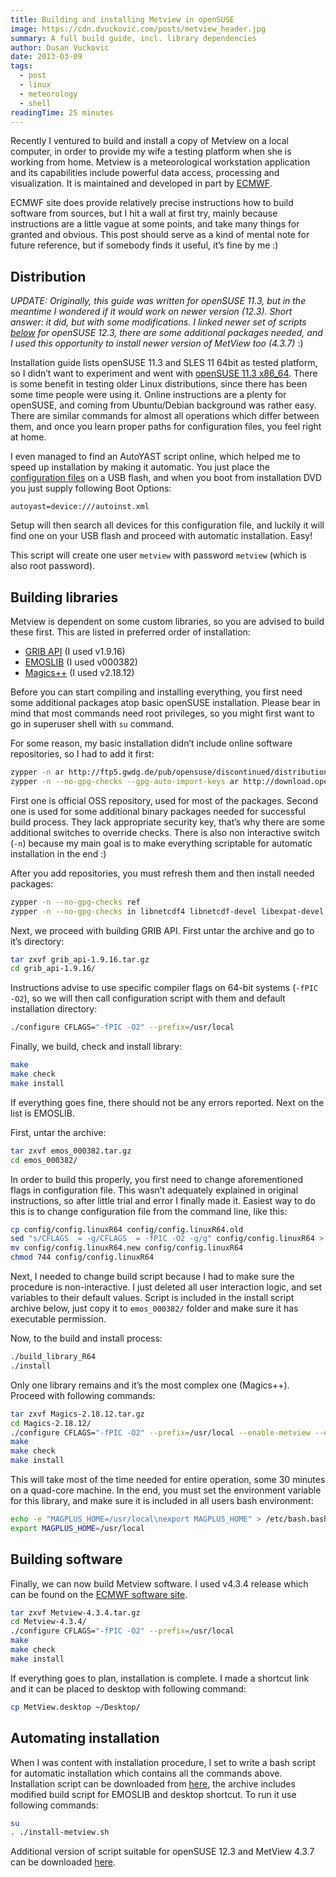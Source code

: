 ```yaml
---
title: Building and installing Metview in openSUSE
image: https://cdn.dvuckovic.com/posts/metview_header.jpg
summary: A full build guide, incl. library dependencies
author: Dusan Vuckovic
date: 2013-03-09
tags:
  - post
  - linux
  - meteorology
  - shell
readingTime: 25 minutes
---
```


Recently I ventured to build and install a copy of Metview on a local computer, in order to provide my wife a testing platform when she is working from home. Metview is a meteorological workstation application and its capabilities include powerful data access, processing and visualization. It is maintained and developed in part by [ECMWF](https://software.ecmwf.int/wiki/display/METV/Metview).

ECMWF site does provide relatively precise instructions how to build software from sources, but I hit a wall at first try, mainly because instructions are a little vague at some points, and take many things for granted and obvious. This post should serve as a kind of mental note for future reference, but if somebody finds it useful, it’s fine by me :)

## Distribution

_UPDATE: Originally, this guide was written for openSUSE 11.3, but in the meantime I wondered if it would work on newer version (12.3). Short answer: it did, but with some modifications. I linked newer set of scripts [below](#12_3) for openSUSE 12.3, there are some additional packages needed, and I used this opportunity to install newer version of MetView too (4.3.7)_ :)

Installation guide lists openSUSE 11.3 and SLES 11 64bit as tested platform, so I didn’t want to experiment and went with [openSUSE 11.3 x86_64](http://ftp5.gwdg.de/pub/opensuse/discontinued/distribution/11.3/iso/). There is some benefit in testing older Linux distributions, since there has been some time people were using it. Online instructions are a plenty for openSUSE, and coming from Ubuntu/Debian background was rather easy. There are similar commands for almost all operations which differ between them, and once you learn proper paths for configuration files, you feel right at home.

I even managed to find an AutoYAST script online, which helped me to speed up installation by making it automatic. You just place the [configuration files](https://cdn.dvuckovic.com/downloads/autoyast.tar.gz) on a USB flash, and when you boot from installation DVD you just supply following Boot Options:

```
autoyast=device:///autoinst.xml
```

Setup will then search all devices for this configuration file, and luckily it will find one on your USB flash and proceed with automatic installation. Easy!

This script will create one user `metview` with password `metview` (which is also root password).

## Building libraries

Metview is dependent on some custom libraries, so you are advised to build these first. This are listed in preferred order of installation:

* [GRIB API](https://software.ecmwf.int/wiki/display/GRIB/What+is+GRIB-API) (I used v1.9.16)
* [EMOSLIB](https://software.ecmwf.int/wiki/display/EMOS/What+is+EMOSLIB) (I used v000382)
* [Magics++](https://software.ecmwf.int/wiki/pages/viewpage.action?pageId=14975084) (I used v2.18.12)

Before you can start compiling and installing everything, you first need some additional packages atop basic openSUSE installation. Please bear in mind that most commands need root privileges, so you might first want to go in superuser shell with `su` command.

For some reason, my basic installation didn’t include online software repositories, so I had to add it first:

```bash
zypper -n ar http://ftp5.gwdg.de/pub/opensuse/discontinued/distribution/11.3/repo/oss/ OSS
zypper -n --no-gpg-checks --gpg-auto-import-keys ar http://download.opensuse.org/repositories/Application:/Geo/openSUSE_11.3/ Geo
```

First one is official OSS repository, used for most of the packages. Second one is used for some additional binary packages needed for successful build process. They lack appropriate security key, that’s why there are some additional switches to override checks. There is also non interactive switch (`-n`) because my main goal is to make everything scriptable for automatic installation in the end :)

After you add repositories, you must refresh them and then install needed packages:

```bash
zypper -n --no-gpg-checks ref
zypper -n --no-gpg-checks in libnetcdf4 libnetcdf-devel libexpat-devel expat ghostscript-devel perl-Geo-Proj4 libproj-devel cairomm-devel cairomm-32bit perl-Cairo gd-devel jasper libjasper-devel gcc-fortran libqt4-devel openmotif openmotif-devel ImageMagick-devel ksh-devel libQtWebKit-devel nano
```

Next, we proceed with building GRIB API. First untar the archive and go to it’s directory:

```bash
tar zxvf grib_api-1.9.16.tar.gz
cd grib_api-1.9.16/
```

Instructions advise to use specific compiler flags on 64-bit systems (`-fPIC -O2`), so we will then call configuration script with them and default installation directory:

```bash
./configure CFLAGS="-fPIC -O2" --prefix=/usr/local
```

Finally, we build, check and install library:

```bash
make
make check
make install
```

If everything goes fine, there should not be any errors reported. Next on the list is EMOSLIB.

First, untar the archive:

```bash
tar zxvf emos_000382.tar.gz
cd emos_000382/
```

In order to build this properly, you first need to change aforementioned flags in configuration file. This wasn’t adequately explained in original instructions, so after little trial and error I finally made it. Easiest way to do this is to change configuration file from the command line, like this:

```bash
cp config/config.linuxR64 config/config.linuxR64.old
sed "s/CFLAGS  = -g/CFLAGS  = -fPIC -O2 -g/g" config/config.linuxR64 > config/config.linuxR64.new
mv config/config.linuxR64.new config/config.linuxR64
chmod 744 config/config.linuxR64
```

Next, I needed to change build script because I had to make sure the procedure is non-interactive. I just deleted all user interaction logic, and set variables to their default values. Script is included in the install script archive below, just copy it to `emos_000382/` folder and make sure it has executable permission.

Now, to the build and install process:

```bash
./build_library_R64
./install
```

Only one library remains and it’s the most complex one (Magics++). Proceed with following commands:

```bash
tar zxvf Magics-2.18.12.tar.gz
cd Magics-2.18.12/
./configure CFLAGS="-fPIC -O2" --prefix=/usr/local --enable-metview --enable-bufr
make
make check
make install
```

This will take most of the time needed for entire operation, some 30 minutes on a quad-core machine. In the end, you must set the environment variable for this library, and make sure it is included in all users bash environment:

```bash
echo -e "MAGPLUS_HOME=/usr/local\nexport MAGPLUS_HOME" > /etc/bash.bashrc.local
export MAGPLUS_HOME=/usr/local
```

## Building software

Finally, we can now build Metview software. I used v4.3.4 release which can be found on the [ECMWF software site](https://software.ecmwf.int/wiki/display/METV/Releases).

```bash
tar zxvf Metview-4.3.4.tar.gz
cd Metview-4.3.4/
./configure CFLAGS="-fPIC -O2" --prefix=/usr/local
make
make check
make install
```

If everything goes to plan, installation is complete. I made a shortcut link and it can be placed to desktop with following command:

```bash
cp MetView.desktop ~/Desktop/
```

## Automating installation

When I was content with installation procedure, I set to write a bash script for automatic installation which contains all the commands above. Installation script can be downloaded from [here](https://cdn.dvuckovic.com/downloads/install-metview-11.3.zip), the archive includes modified build script for EMOSLIB and desktop shortcut. To run it use following commands:

```bash
su
. ./install-metview.sh
```

Additional version of script suitable for openSUSE 12.3 and MetView 4.3.7 can be downloaded <a name="12_3" href="https://cdn.dvuckovic.com/downloads/install-metview-12.3.zip">here</a>.
